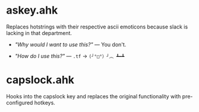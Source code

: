 # askey.ahk

Replaces hotstrings with their respective ascii emoticons because slack is lacking in that department.

- *"Why would I want to use this?"* — You don't.

- *"How do I use this?"* — `.tf` -> `(╯°□°）╯︵ ┻━┻`

# capslock.ahk

Hooks into the capslock key and replaces the original functionality with pre-configured hotkeys.
